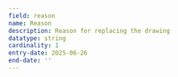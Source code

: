 ```yaml
---
field: reason
name: Reason
description: Reason for replacing the drawing
datatype: string
cardinality: 1
entry-date: 2025-06-26
end-date: ''
---
```

